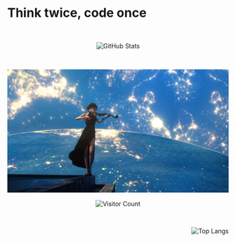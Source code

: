 # Think twice, code once

<br> <!-- 这里插入一个空行 -->

<div id="title" align=center>
  <img src="https://github-readme-stats.vercel.app/api?username=luseYang&show_icons=true&theme=calm_pink" alt="GitHub Stats">
  
  <br> <!-- -->

  ![](https://github.com/luseYang/luseYang/blob/main/life.png)
  
  <img src="https://profile-counter.glitch.me/luseYang/count.svg" alt="Visitor Count">
  
  <br> <!-- -->
  
</div>


<div align=right>
    <img src="https://github-readme-stats.vercel.app/api/top-langs/?username=luseYang&layout=compact&theme=calm_pink" alt="Top Langs">
</div>

